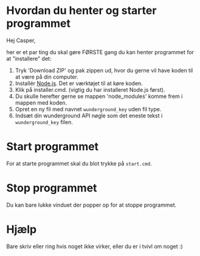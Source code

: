 # Hvordan du henter og starter programmet

Hej Casper,

her er et par ting du skal gøre FØRSTE gang du kan henter programmet for at "installere" det:

1. Tryk 'Download ZIP' og pak zippen ud, hvor du gerne vil have koden til at være på din computer.
1. Installér [Node.js](https://nodejs.org/en/). Det er værktøjet til at køre koden.
1. Klik på installer.cmd. (vigtig du har installeret Node.js først).
1. Du skulle herefter gerne se mappen 'node_modules' komme frem i mappen med koden.
1. Opret en ny fil med navnet `wunderground_key` uden fil type.
1. Indsæt din wunderground API nøgle som det eneste tekst i `wunderground_key` filen.

# Start programmet

For at starte programmet skal du blot trykke på `start.cmd`.

# Stop programmet

Du kan bare lukke vinduet der popper op for at stoppe programmet.

# Hjælp

Bare skriv eller ring hvis noget ikke virker, eller du er i tvivl om noget :) 